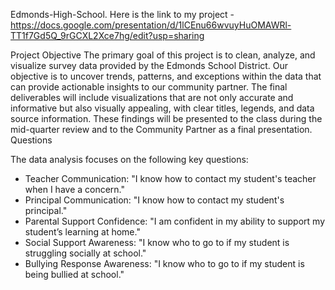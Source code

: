  Edmonds-High-School. Here is the link to my project - https://docs.google.com/presentation/d/1lCEnu66wvuyHuOMAWRl-TT1f7Gd5Q_9rGCXL2Xce7hg/edit?usp=sharing


Project Objective
The primary goal of this project is to clean, analyze, and visualize survey data provided by the Edmonds School District. Our objective is to uncover trends, patterns, and exceptions within the data that can provide actionable insights to our community partner. The final deliverables will include visualizations that are not only accurate and informative but also visually appealing, with clear titles, legends, and data source information. These findings will be presented to the class during the mid-quarter review and to the Community Partner as a final presentation.
Questions

The data analysis focuses on the following key questions:

- Teacher Communication: "I know how to contact my student's teacher when I have a concern."
- Principal Communication: "I know how to contact my student's principal."
- Parental Support Confidence: "I am confident in my ability to support my student’s learning at home."
- Social Support Awareness: "I know who to go to if my student is struggling socially at school."
- Bullying Response Awareness: "I know who to go to if my student is being bullied at school."

